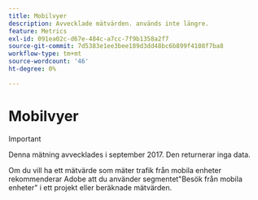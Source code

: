 ```yaml
---
title: Mobilvyer
description: Avvecklade mätvärden. används inte längre.
feature: Metrics
exl-id: 091ea02c-d67e-484c-a7cc-7f9b1358a2f7
source-git-commit: 7d5383e1ee3bee189d3dd48bc6b899f4108f7ba8
workflow-type: tm+mt
source-wordcount: '46'
ht-degree: 0%

---
```


# Mobilvyer

>[!IMPORTANT]
>
>Denna mätning avvecklades i september 2017. Den returnerar inga data.

Om du vill ha ett mätvärde som mäter trafik från mobila enheter rekommenderar Adobe att du använder segmentet&quot;Besök från mobila enheter&quot; i ett projekt eller beräknade mätvärden.
